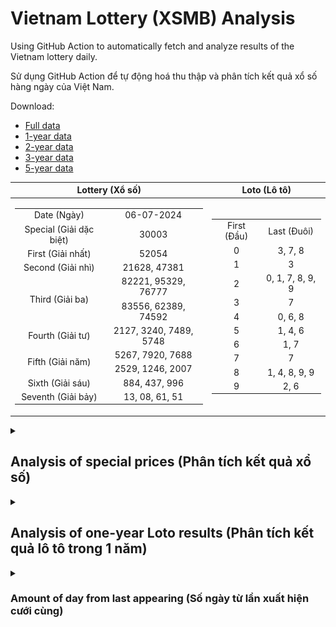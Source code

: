 # Vietnam Lottery (XSMB) Analysis

Using GitHub Action to automatically fetch and analyze results of the Vietnam lottery daily.

Sử dụng GitHub Action để tự động hoá thu thập và phân tích kết quả xổ số hàng ngày của Việt Nam.

Download:

* [Full data](https://raw.githubusercontent.com/khiemdoan/vietnam-lottery-xsmb-analysis/main/results/xsmb.csv)
* [1-year data](https://raw.githubusercontent.com/khiemdoan/vietnam-lottery-xsmb-analysis/main/results/xsmb_1_year.csv)
* [2-year data](https://raw.githubusercontent.com/khiemdoan/vietnam-lottery-xsmb-analysis/main/results/xsmb_2_year.csv)
* [3-year data](https://raw.githubusercontent.com/khiemdoan/vietnam-lottery-xsmb-analysis/main/results/xsmb_3_year.csv)
* [5-year data](https://raw.githubusercontent.com/khiemdoan/vietnam-lottery-xsmb-analysis/main/results/xsmb_5_year.csv)

| Lottery (Xổ số) | Loto (Lô tô) |
| :------------: | :----------: |
| <table><tr><td>Date (Ngày)</td><td>06-07-2024</td></tr><tr><td>Special (Giải dặc biệt)</td><td>30003</td></tr><tr><td>First (Giải nhất)</td><td>52054</td></tr><tr><td>Second (Giải nhì)</td><td>21628, 47381</td></tr><tr><td rowspan="2">Third (Giải ba)</td><td>82221, 95329, 76777</td></tr><tr><td>83556, 62389, 74592</td></tr><tr><td>Fourth (Giải tư)</td><td>2127, 3240, 7489, 5748</td></tr><tr><td rowspan="2">Fifth (Giải năm)</td><td>5267, 7920, 7688</td></tr><tr><td>2529, 1246, 2007</td></tr><tr><td>Sixth (Giải sáu)</td><td>884, 437, 996</td></tr><tr><td>Seventh (Giải bảy)</td><td>13, 08, 61, 51</td></tr></table> | <table><tr><td>First (Đầu)</td><td>Last (Đuôi)</td></tr><tr><td>0</td><td>3, 7, 8</td></tr><tr><td>1</td><td>3</td></tr><tr><td>2</td><td>0, 1, 7, 8, 9, 9</td></tr><tr><td>3</td><td>7</td></tr><tr><td>4</td><td>0, 6, 8</td></tr><tr><td>5</td><td>1, 4, 6</td></tr><tr><td>6</td><td>1, 7</td></tr><tr><td>7</td><td>7</td></tr><tr><td>8</td><td>1, 4, 8, 9, 9</td></tr><tr><td>9</td><td>2, 6</td></tr></table> |

<details>
  <summary><h2>Analysis of special prices (Phân tích kết quả xổ số)</h2></summary>
  <h3>Amount of day from last appearing (Số ngày từ lần xuất hiện cuối cùng)</h3>

  ![Delta](images/special_delta.jpg)

  <h3>Top 10 amount of day from last appearing (Top 10 số lâu chưa xuất hiện)</h3>

  ![Delta top 10](images/special_delta_top_10.jpg)
</details>

<details>
  <summary><h2>Analysis of one-year Loto results (Phân tích kết quả lô tô trong 1 năm)</h2></summary>

  Max: 125. Min: 67.

  Mean: 97.74. Standard deviation: 10.56.

  <h3>Detail (Chi tiết)</h3>

  ![Detail](images/heatmap.jpg)

  <h3>Top 10</h3>

  ![Top 10](images/top-10.jpg)

  <h3>Distribution (Phân bổ)</h3>

  ![Distribution](images/distribution.jpg)
</details>

<details>
  <summary><h3>Amount of day from last appearing (Số ngày từ lần xuất hiện cưới cùng)</h2></summary>

  ![Delta](images/delta.jpg)

  <h3>Top 10 amount of day from last appearing (Top 10 số lâu chưa xuất hiện)</h3>

  ![Delta top 10](images/delta_top_10.jpg)
</details>